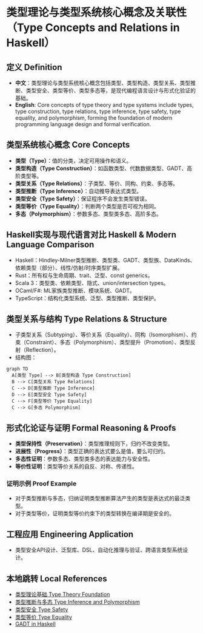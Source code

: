 # 类型理论与类型系统核心概念及关联性（Type Concepts and Relations in Haskell）

## 定义 Definition

- **中文**：类型理论与类型系统核心概念包括类型、类型构造、类型关系、类型推断、类型安全、类型等价、类型多态等，是现代编程语言设计与形式化验证的基础。
- **English**: Core concepts of type theory and type systems include types, type construction, type relations, type inference, type safety, type equality, and polymorphism, forming the foundation of modern programming language design and formal verification.

## 类型系统核心概念 Core Concepts

- **类型（Type）**：值的分类，决定可用操作和语义。
- **类型构造（Type Construction）**：如函数类型、代数数据类型、GADT、高阶类型等。
- **类型关系（Type Relations）**：子类型、等价、同构、约束、多态等。
- **类型推断（Type Inference）**：自动推导表达式类型。
- **类型安全（Type Safety）**：保证程序不会发生类型错误。
- **类型等价（Type Equality）**：判断两个类型是否可视为相同。
- **多态（Polymorphism）**：参数多态、类型类多态、高阶多态。

## Haskell实现与现代语言对比 Haskell & Modern Language Comparison

- Haskell：Hindley-Milner类型推断、类型类、GADT、类型族、DataKinds、依赖类型（部分）、线性/仿射/时序类型扩展。
- Rust：所有权与生命周期、trait、泛型、const generics。
- Scala 3：类型类、依赖类型、隐式、union/intersection types。
- OCaml/F#: ML家族类型推断、模块系统、GADT。
- TypeScript：结构化类型系统、泛型、类型推断、类型保护。

## 类型关系与结构 Type Relations & Structure

- 子类型关系（Subtyping）、等价关系（Equality）、同构（Isomorphism）、约束（Constraint）、多态（Polymorphism）、类型提升（Promotion）、类型反射（Reflection）。
- 结构图：

```mermaid
graph TD
  A[类型 Type] --> B[类型构造 Type Construction]
  B --> C[类型关系 Type Relations]
  C --> D[类型推断 Type Inference]
  D --> E[类型安全 Type Safety]
  C --> F[类型等价 Type Equality]
  C --> G[多态 Polymorphism]
```

## 形式化论证与证明 Formal Reasoning & Proofs

- **类型保持性（Preservation）**：类型推理规则下，归约不改变类型。
- **进展性（Progress）**：类型正确的表达式要么是值，要么可归约。
- **多态性证明**：参数多态、类型类多态的表达能力与安全性。
- **等价性证明**：类型等价关系的自反、对称、传递性。

### 证明示例 Proof Example

- 对于类型推断与多态，归纳证明类型推断算法产生的类型是表达式的最泛类型。
- 对于类型等价，证明类型等价约束下的类型转换在编译期是安全的。

## 工程应用 Engineering Application

- 类型安全API设计、泛型库、DSL、自动化推理与验证、跨语言类型系统设计。

## 本地跳转 Local References

- [类型理论基础 Type Theory Foundation](./01-Type-Theory.md)
- [类型推断与多态 Type Inference and Polymorphism](./01-Type-Inference-and-Polymorphism.md)
- [类型安全 Type Safety](./01-Type-Safety.md)
- [类型等价 Type Equality](./01-Type-Equality.md)
- [GADT in Haskell](./01-GADT.md)
